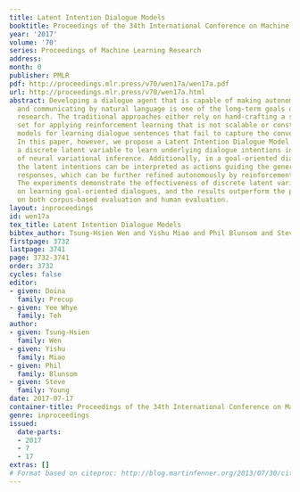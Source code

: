 ```yaml
---
title: Latent Intention Dialogue Models
booktitle: Proceedings of the 34th International Conference on Machine Learning
year: '2017'
volume: '70'
series: Proceedings of Machine Learning Research
address: 
month: 0
publisher: PMLR
pdf: http://proceedings.mlr.press/v70/wen17a/wen17a.pdf
url: http://proceedings.mlr.press/v70/wen17a.html
abstract: Developing a dialogue agent that is capable of making autonomous decisions
  and communicating by natural language is one of the long-term goals of machine learning
  research. The traditional approaches either rely on hand-crafting a small state-action
  set for applying reinforcement learning that is not scalable or constructing deterministic
  models for learning dialogue sentences that fail to capture the conversational stochasticity.
  In this paper, however, we propose a Latent Intention Dialogue Model that employs
  a discrete latent variable to learn underlying dialogue intentions in the framework
  of neural variational inference. Additionally, in a goal-oriented dialogue scenario,
  the latent intentions can be interpreted as actions guiding the generation of machine
  responses, which can be further refined autonomously by reinforcement learning.
  The experiments demonstrate the effectiveness of discrete latent variable models
  on learning goal-oriented dialogues, and the results outperform the published benchmarks
  on both corpus-based evaluation and human evaluation.
layout: inproceedings
id: wen17a
tex_title: Latent Intention Dialogue Models
bibtex_author: Tsung-Hsien Wen and Yishu Miao and Phil Blunsom and Steve Young
firstpage: 3732
lastpage: 3741
page: 3732-3741
order: 3732
cycles: false
editor:
- given: Doina
  family: Precup
- given: Yee Whye
  family: Teh
author:
- given: Tsung-Hsien
  family: Wen
- given: Yishu
  family: Miao
- given: Phil
  family: Blunsom
- given: Steve
  family: Young
date: 2017-07-17
container-title: Proceedings of the 34th International Conference on Machine Learning
genre: inproceedings
issued:
  date-parts:
  - 2017
  - 7
  - 17
extras: []
# Format based on citeproc: http://blog.martinfenner.org/2013/07/30/citeproc-yaml-for-bibliographies/
---
```

